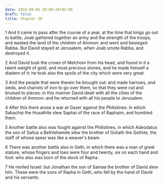 ```yaml
---
date: 2024-09-06 20:00:28+02:00
draft: false
title: Chapter 20
---
```




1 And it came to pass after the course of a year, at the time that kings go out to battle, Joab gathered together an army and the strength of the troops, and wasted the land of the children of Ammon: and went and besieged Rabba. But David stayed at Jerusalem, when Joab smote Rabba, and destroyed it.

2 And David took the crown of Melchom from his head, and found in it a talent weight of gold, and most precious stones, and he made himself a diadem of it: he took also the spoils of the city which were very great.

3 And the people that were therein he brought out: and made harrows, and sleds, and chariots of iron to go over them, so that they were cut and bruised to pieces: in this manner David dealt with all the cities of the children of Ammon: and he returned with all his people to Jerusalem.

4 After this there arose a war at Gazer against the Philistines: in which Sabachai the Husathite slew Saphai of the race of Raphaim, and humbled them.

5 Another battle also was fought against the Philistines, in which Adeodatus the son of Saltus a Bethlehemite slew the brother of Goliath the Gethite, the staff of whose spear was like a weaver's beam.

6 There was another battle also in Geth, in which there was a man of great stature, whose fingers and toes were four and twenty, six on each hand and foot: who also was born of the stock of Rapha.

7 He reviled Israel: but Jonathan the son of Samaa the brother of David slew him. These were the sons of Rapha in Geth, who fell by the hand of David and his servants.

